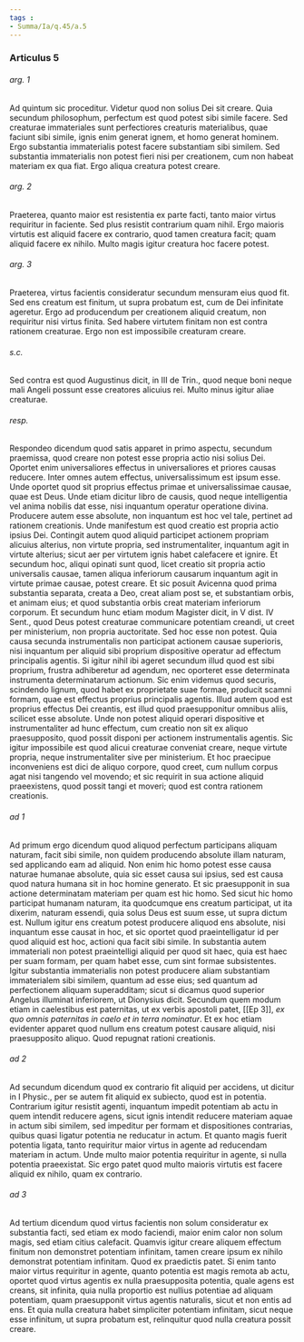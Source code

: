 ```yaml
---
tags : 
- Summa/Ia/q.45/a.5
---
```


### Articulus 5

###### arg. 1
Ad quintum sic proceditur. Videtur quod non solius Dei sit creare. Quia secundum philosophum, perfectum est quod potest sibi simile facere. Sed creaturae immateriales sunt perfectiores creaturis materialibus, quae faciunt sibi simile, ignis enim generat ignem, et homo generat hominem. Ergo substantia immaterialis potest facere substantiam sibi similem. Sed substantia immaterialis non potest fieri nisi per creationem, cum non habeat materiam ex qua fiat. Ergo aliqua creatura potest creare.

###### arg. 2
Praeterea, quanto maior est resistentia ex parte facti, tanto maior virtus requiritur in faciente. Sed plus resistit contrarium quam nihil. Ergo maioris virtutis est aliquid facere ex contrario, quod tamen creatura facit; quam aliquid facere ex nihilo. Multo magis igitur creatura hoc facere potest.

###### arg. 3
Praeterea, virtus facientis consideratur secundum mensuram eius quod fit. Sed ens creatum est finitum, ut supra probatum est, cum de Dei infinitate ageretur. Ergo ad producendum per creationem aliquid creatum, non requiritur nisi virtus finita. Sed habere virtutem finitam non est contra rationem creaturae. Ergo non est impossibile creaturam creare.

###### s.c.
Sed contra est quod Augustinus dicit, in III de Trin., quod neque boni neque mali Angeli possunt esse creatores alicuius rei. Multo minus igitur aliae creaturae.

###### resp.
Respondeo dicendum quod satis apparet in primo aspectu, secundum praemissa, quod creare non potest esse propria actio nisi solius Dei. Oportet enim universaliores effectus in universaliores et priores causas reducere. Inter omnes autem effectus, universalissimum est ipsum esse. Unde oportet quod sit proprius effectus primae et universalissimae causae, quae est Deus. Unde etiam dicitur libro de causis, quod neque intelligentia vel anima nobilis dat esse, nisi inquantum operatur operatione divina. Producere autem esse absolute, non inquantum est hoc vel tale, pertinet ad rationem creationis. Unde manifestum est quod creatio est propria actio ipsius Dei. Contingit autem quod aliquid participet actionem propriam alicuius alterius, non virtute propria, sed instrumentaliter, inquantum agit in virtute alterius; sicut aer per virtutem ignis habet calefacere et ignire. Et secundum hoc, aliqui opinati sunt quod, licet creatio sit propria actio universalis causae, tamen aliqua inferiorum causarum inquantum agit in virtute primae causae, potest creare. Et sic posuit Avicenna quod prima substantia separata, creata a Deo, creat aliam post se, et substantiam orbis, et animam eius; et quod substantia orbis creat materiam inferiorum corporum. Et secundum hunc etiam modum Magister dicit, in V dist. IV Sent., quod Deus potest creaturae communicare potentiam creandi, ut creet per ministerium, non propria auctoritate. Sed hoc esse non potest. Quia causa secunda instrumentalis non participat actionem causae superioris, nisi inquantum per aliquid sibi proprium dispositive operatur ad effectum principalis agentis. Si igitur nihil ibi ageret secundum illud quod est sibi proprium, frustra adhiberetur ad agendum, nec oporteret esse determinata instrumenta determinatarum actionum. Sic enim videmus quod securis, scindendo lignum, quod habet ex proprietate suae formae, producit scamni formam, quae est effectus proprius principalis agentis. Illud autem quod est proprius effectus Dei creantis, est illud quod praesupponitur omnibus aliis, scilicet esse absolute. Unde non potest aliquid operari dispositive et instrumentaliter ad hunc effectum, cum creatio non sit ex aliquo praesupposito, quod possit disponi per actionem instrumentalis agentis. Sic igitur impossibile est quod alicui creaturae conveniat creare, neque virtute propria, neque instrumentaliter sive per ministerium. Et hoc praecipue inconveniens est dici de aliquo corpore, quod creet, cum nullum corpus agat nisi tangendo vel movendo; et sic requirit in sua actione aliquid praeexistens, quod possit tangi et moveri; quod est contra rationem creationis.

###### ad 1
Ad primum ergo dicendum quod aliquod perfectum participans aliquam naturam, facit sibi simile, non quidem producendo absolute illam naturam, sed applicando eam ad aliquid. Non enim hic homo potest esse causa naturae humanae absolute, quia sic esset causa sui ipsius, sed est causa quod natura humana sit in hoc homine generato. Et sic praesupponit in sua actione determinatam materiam per quam est hic homo. Sed sicut hic homo participat humanam naturam, ita quodcumque ens creatum participat, ut ita dixerim, naturam essendi, quia solus Deus est suum esse, ut supra dictum est. Nullum igitur ens creatum potest producere aliquod ens absolute, nisi inquantum esse causat in hoc, et sic oportet quod praeintelligatur id per quod aliquid est hoc, actioni qua facit sibi simile. In substantia autem immateriali non potest praeintelligi aliquid per quod sit haec, quia est haec per suam formam, per quam habet esse, cum sint formae subsistentes. Igitur substantia immaterialis non potest producere aliam substantiam immaterialem sibi similem, quantum ad esse eius; sed quantum ad perfectionem aliquam superadditam; sicut si dicamus quod superior Angelus illuminat inferiorem, ut Dionysius dicit. Secundum quem modum etiam in caelestibus est paternitas, ut ex verbis apostoli patet, [[Ep 3]], *ex quo omnis paternitas in caelo et in terra nominatur*. Et ex hoc etiam evidenter apparet quod nullum ens creatum potest causare aliquid, nisi praesupposito aliquo. Quod repugnat rationi creationis.

###### ad 2
Ad secundum dicendum quod ex contrario fit aliquid per accidens, ut dicitur in I Physic., per se autem fit aliquid ex subiecto, quod est in potentia. Contrarium igitur resistit agenti, inquantum impedit potentiam ab actu in quem intendit reducere agens, sicut ignis intendit reducere materiam aquae in actum sibi similem, sed impeditur per formam et dispositiones contrarias, quibus quasi ligatur potentia ne reducatur in actum. Et quanto magis fuerit potentia ligata, tanto requiritur maior virtus in agente ad reducendam materiam in actum. Unde multo maior potentia requiritur in agente, si nulla potentia praeexistat. Sic ergo patet quod multo maioris virtutis est facere aliquid ex nihilo, quam ex contrario.

###### ad 3
Ad tertium dicendum quod virtus facientis non solum consideratur ex substantia facti, sed etiam ex modo faciendi, maior enim calor non solum magis, sed etiam citius calefacit. Quamvis igitur creare aliquem effectum finitum non demonstret potentiam infinitam, tamen creare ipsum ex nihilo demonstrat potentiam infinitam. Quod ex praedictis patet. Si enim tanto maior virtus requiritur in agente, quanto potentia est magis remota ab actu, oportet quod virtus agentis ex nulla praesupposita potentia, quale agens est creans, sit infinita, quia nulla proportio est nullius potentiae ad aliquam potentiam, quam praesupponit virtus agentis naturalis, sicut et non entis ad ens. Et quia nulla creatura habet simpliciter potentiam infinitam, sicut neque esse infinitum, ut supra probatum est, relinquitur quod nulla creatura possit creare.


